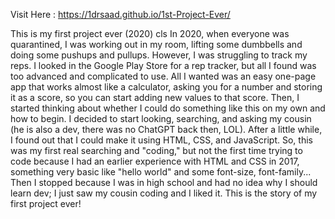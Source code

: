 Visit Here : https://1drsaad.github.io/1st-Project-Ever/

This is my first project ever (2020) cls  In 2020, when everyone was quarantined, I was working out in my room, lifting some dumbbells and doing some pushups and pullups. However, I was struggling to track my reps. I looked in the Google Play Store for a rep tracker, but all I found was too advanced and complicated to use. All I wanted was an easy one-page app that works almost like a calculator, asking you for a number and storing it as a score, so you can start adding new values to that score.  Then, I started thinking about whether I could do something like this on my own and how to begin. I decided to start looking, searching, and asking my cousin (he is also a dev, there was no ChatGPT back then, LOL). After a little while, I found out that I could make it using HTML, CSS, and JavaScript. So, this was my first real searching and "coding," but not the first time trying to code because I had an earlier experience with HTML and CSS in 2017, something very basic like "hello world" and some font-size, font-family... Then I stopped because I was in high school and had no idea why I should learn dev; I just saw my cousin coding and I liked it.  This is the story of my first project ever! 
